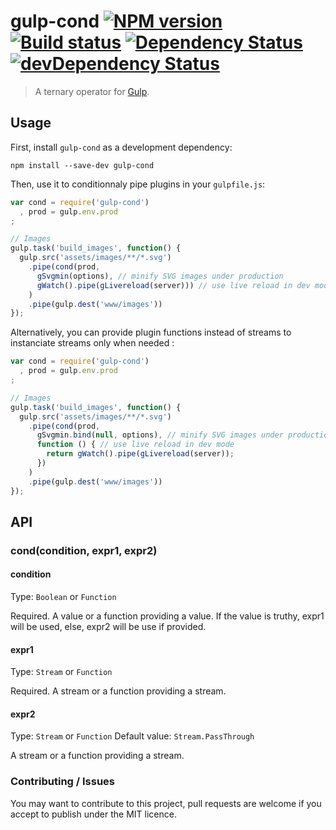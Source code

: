# gulp-cond [![NPM version](https://badge.fury.io/js/gulp-cond.png)](https://npmjs.org/package/gulp-cond) [![Build status](https://secure.travis-ci.org/nfroidure/gulp-cond.png)](https://travis-ci.org/nfroidure/gulp-cond) [![Dependency Status](https://david-dm.org/nfroidure/gulp-cond.png)](https://david-dm.org/nfroidure/gulp-cond) [![devDependency Status](https://david-dm.org/nfroidure/gulp-cond/dev-status.png)](https://david-dm.org/nfroidure/gulp-cond#info=devDependencies)
> A ternary operator for [Gulp](http://gulpjs.com/).

## Usage

First, install `gulp-cond` as a development dependency:

```shell
npm install --save-dev gulp-cond
```

Then, use it to conditionnaly pipe plugins in your `gulpfile.js`:

```javascript
var cond = require('gulp-cond')
  , prod = gulp.env.prod
;

// Images
gulp.task('build_images', function() {
  gulp.src('assets/images/**/*.svg')
    .pipe(cond(prod,
      gSvgmin(options), // minify SVG images under production
      gWatch().pipe(gLivereload(server))) // use live reload in dev mode
    )
    .pipe(gulp.dest('www/images'))
});
```

Alternatively, you can provide plugin functions instead of streams to
  instanciate streams only when needed :

```javascript
var cond = require('gulp-cond')
  , prod = gulp.env.prod
;

// Images
gulp.task('build_images', function() {
  gulp.src('assets/images/**/*.svg')
    .pipe(cond(prod,
      gSvgmin.bind(null, options), // minify SVG images under production
      function () { // use live reload in dev mode
        return gWatch().pipe(gLivereload(server));
      })
    )
    .pipe(gulp.dest('www/images'))
});
```

## API

### cond(condition, expr1, expr2)

#### condition
Type: `Boolean` or `Function`

Required. A value or a function providing a value. If the value is truthy, expr1
 will be used, else, expr2 will be use if provided.

#### expr1
Type: `Stream` or `Function`

Required. A stream or a function providing a stream.

#### expr2
Type: `Stream` or `Function`
Default value: `Stream.PassThrough`

A stream or a function providing a stream.

### Contributing / Issues

You may want to contribute to this project, pull requests are welcome if you
 accept to publish under the MIT licence.

